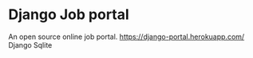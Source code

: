 # Django Job portal

An open source online job portal.
https://django-portal.herokuapp.com/
Django
Sqlite

